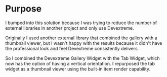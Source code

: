 # Purpose

I bumped into this solution because I was trying to reduce the number of external libraries in another project and only use Devextreme.

Originally I used another external library that combined the gallery with a thumbnail viewer, but I wasn't happy with the results because it didn't have the professional look and feel Devextreme consistently delivers.

So I combined the Devextreme Gallery Widget with the Tab Widget, which now has the option of having a vertical orientation.  I repurposed the tab widget as a thumbnail viewer using the built-in item render capability.






